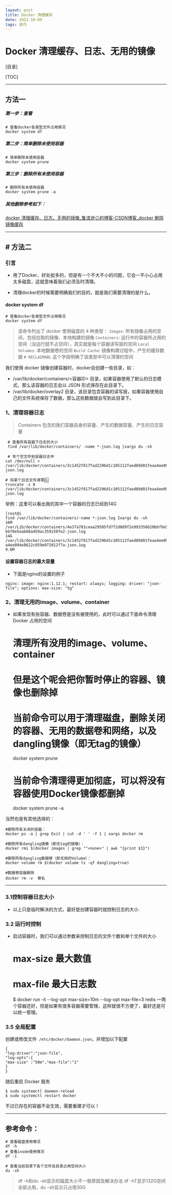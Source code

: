 ```yaml
---
layout: post
title: Docker 清理缓存
date: 2022-10-09
tags: 技巧
---
```


# Docker 清理缓存、日志、无用的镜像

[目录]

[TOC]

------------
## 方法一
##### 第一步：查看
    # 查看docker各类型文件占用情况
    docker system df

##### 第二步：简单删除未使用容器
    # 简单删除未使用容器
    docker system prune


##### 第三步：删除所有未使用容器
    # 删除所有未使用容器
    docker system prune -a

##### 其他删除参考如下：
[docker 清理缓存、日志、无用的镜像_鲁滨逊⊙的博客-CSDN博客_docker 删除镜像缓存](https://blog.csdn.net/weixin_42324489/article/details/124589161 "docker 清理缓存、日志、无用的镜像_鲁滨逊⊙的博客-CSDN博客_docker 删除镜像缓存")


------------
## # 方法二
### 引言
- 用了Docker，好处挺多的，但是有一个不大不小的问题，它会一不小心占用太多磁盘，这就意味着我们必须及时清理。

- 清理docker的时候需要明确我们的目的，就是我们需要清理的是什么。

#### docker system df
    # 查看docker各类型文件占用情况
    docker system df
 
> 该命令列出了 docker 使用磁盘的 4 种类型：
> `Images`: 所有镜像占用的空间，包括拉取的镜像、本地构建的镜像
> `Containers`: 运行中的容器所占用的空间（没运行就不占空间），其实就是每个容器读写层的空间
> `Local Volumes`: 本地数据卷的空间
> `Build Cache`: 镜像构建过程中，产生的缓存数据
> `# RECLAIMABL` 这个字段明确了该类型中可以清理的空间


我们使用 docker 镜像创建容器时，docker会创建一些目录，如：

- /var/lib/docker/containers/<容器ID> 目录，如果容器使用了默认的日志模式，那么该容器的日志会以 JSON 形式保存在此目录下。
- /var/lib/docker/overlay2 目录，该目录包含容器的读写层，如果容器使用自己的文件系统保存了数据，那么这些数据就会写到此目录下。

### 1、清理容器日志

> Containers 包含的我们容器自身的容量、产生的数据容量、产生的日志容量

     # 查看所有容器下日志的大小
     find /var/lib/docker/containers/ -name *-json.log |xargs du -sh

	 # 写个空文件到容器日志中
    cat /dev/null > /var/lib/docker/containers/3c1452f817fad2296d1c105112faed89d01feaa4ee094e8622c959e072012f7a/3c1452f817fad2296d1c105112faed89d01feaa4ee094e8622c959e072012f7a-json.log
 
    # 将某个日志文件清零🆑
    truncate -s 0 /var/lib/docker/containers/3c1452f817fad2296d1c105112faed89d01feaa4ee094e8622c959e072012f7a/3c1452f817fad2296d1c105112faed89d01feaa4ee094e8622c959e072012f7a-json.log

举例：这里可以看出我的其中一个容器的日志已经到14G

    [root@i
    find /var/lib/docker/containers/-name *-json.log Ixargs du -sh
    16M
    /var/Lib/docker/containers/4e37a781ceaa29505fd7f2d0d9f2e993356620bbfOe5eab68a459ac359150fe2/4e37a781ceaa29505fd7f2d0d9f2e993356620
    bbf0e5eab68a459ac359150fe2-json.log
    14G
    /var/lib/docker/containers/3c1452f817fad2296d1c105112faed89d01feaa4ee094e8622c959e072012f7a/3c1452f817fad2296d1c105112faed89d01fea
    a4ee094e8622c959e072012f7a-json.1og
    9.6M

#### 设置容器日志的最大容量
- 下面是nginx的设置的例子

`nginx:
  image: nginx:1.12.1;
  restart: always;
  logging:
    driver: "json-file";
  options:
    max-size: "5g"`

### 2、清理无用的image、volume、container
- 如果发现有些容器、数据卷是没有被使用的，此时可以通过下面命令清理 Docker 占用的空间



    # 清理所有没用的image、volume、container
    # 但是这个呢会把你暂时停止的容器、镜像也删除掉
    # 当前命令可以用于清理磁盘，删除关闭的容器、无用的数据卷和网络，以及dangling镜像（即无tag的镜像）
    docker system prune 
    # 当前命令清理得更加彻底，可以将没有容器使用Docker镜像都删掉
    docker system prune -a

当然也是有其他选择的：



    #删除所有关闭的容器：
    docker ps -a | grep Exit | cut -d ' ' -f 1 | xargs docker rm

    #删除所有dangling镜像（即无tag的镜像）：
    docker rmi $(docker images | grep "^<none>" | awk "{print $3}")

    #删除所有dangling数据卷（即无用的Volume）：
    docker volume rm $(docker volume ls -qf dangling=true)

    #数据卷容器删除
    docker rm -v  卷名
-------------------------------------------------------------------------

### 3.1控制容器日志大小
- 以上只是临时解决的方式，最好是创建容器时就控制日志的大小.

### 3.2 运行时控制
- 启动容器时，我们可以通过参数来控制日志的文件个数和单个文件的大小


    # max-size 最大数值
    # max-file 最大日志数
    $ docker run -it --log-opt max-size=10m --log-opt max-file=3 redis
一两个容器还好，但是如果有很多容器需要管理，这样就很不方便了，最好还是可以统一管理。

### 3.5 全局配置

创建或修改文件` /etc/docker/daemon.json`，并增加以下配置

    {
    "log-driver":"json-file",
    "log-opts":{
    "max-size" :"50m","max-file":"1"
    }
    }
随后重启 Docker 服务

    $ sudo systemctl daemon-reload
    $ sudo systemctl restart docker
不过已存在的容器不会生效，需要重建才可以！

---------------------------------------------------------------------------

## 参考命令：

    # 查看磁盘使用情况
	df -h
    # 查看inode使用情况
	df -i

	# 查看当前目录下各个文件及目录占用空间大小
    du -sh
> df -h和du -sh显示的磁盘大小不一致原因及解决办法
df -hT显示132G空间全部占用，du -sh显示只占用30G
